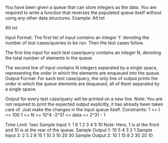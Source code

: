 You have been given a queue that can store integers as the data. You are required to write a function that reverses the populated queue itself without using any other data structures.
Example:
Alt txt

Alt txt

Input Format:
The first list of input contains an integer 't' denoting the number of test cases/queries to be run.
Then the test cases follow.

The first line input for each test case/query contains an integer N, denoting the total number of elements in the queue.

The second line of input contains N integers separated by a single space, representing the order in which the elements are enqueued into the queue.
Output Format:
For each test case/query, the only line of output prints the order in which the queue elements are dequeued, all of them separated by a single space.

Output for every test case/query will be printed on a new line. 
Note:
You are not required to print the expected output explicitly, it has already been taken care of. Just make the changes in the input queue itself.
Constraints:
1 <= t <= 100
1 <= N <= 10^4
-2^31 <= data <= 2^31 - 1

Time Limit: 1sec 
Sample Input 1:
1
6
1 2 3 4 5 10
Note:
Here, 1 is at the front and 10 is at the rear of the queue.
Sample Output 1:
10 5 4 3 2 1
Sample Input 2:
2
5
2 8 15 1 10
3
10 20 30
Sample Output 2:
10 1 15 8 2 
30 20 10 
